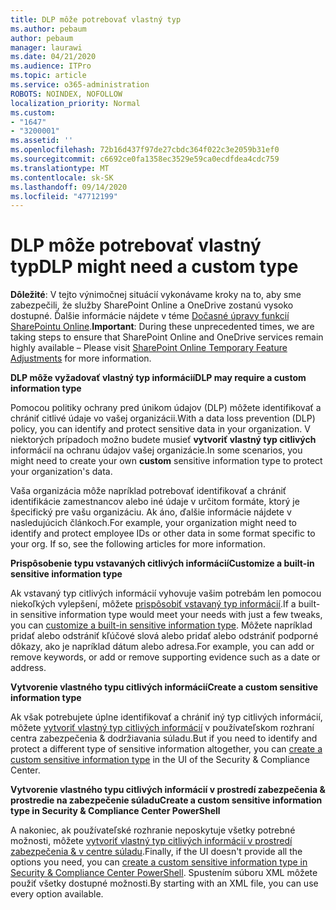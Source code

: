 ```yaml
---
title: DLP môže potrebovať vlastný typ
ms.author: pebaum
author: pebaum
manager: laurawi
ms.date: 04/21/2020
ms.audience: ITPro
ms.topic: article
ms.service: o365-administration
ROBOTS: NOINDEX, NOFOLLOW
localization_priority: Normal
ms.custom:
- "1647"
- "3200001"
ms.assetid: ''
ms.openlocfilehash: 72b16d437f97de27cbdc364f022c3e2059b31ef0
ms.sourcegitcommit: c6692ce0fa1358ec3529e59ca0ecdfdea4cdc759
ms.translationtype: MT
ms.contentlocale: sk-SK
ms.lasthandoff: 09/14/2020
ms.locfileid: "47712199"
---
```

# <a name="dlp-might-need-a-custom-type"></a><span data-ttu-id="07ca8-102">DLP môže potrebovať vlastný typ</span><span class="sxs-lookup"><span data-stu-id="07ca8-102">DLP might need a custom type</span></span>

<span data-ttu-id="07ca8-103">**Dôležité**: V tejto výnimočnej situácií vykonávame kroky na to, aby sme zabezpečili, že služby SharePoint Online a OneDrive zostanú vysoko dostupné. Ďalšie informácie nájdete v téme [Dočasné úpravy funkcií SharePointu Online](https://aka.ms/ODSPAdjustments).</span><span class="sxs-lookup"><span data-stu-id="07ca8-103">**Important**: During these unprecedented times, we are taking steps to ensure that SharePoint Online and OneDrive services remain highly available – Please visit [SharePoint Online Temporary Feature Adjustments](https://aka.ms/ODSPAdjustments) for more information.</span></span>

<span data-ttu-id="07ca8-104">**DLP môže vyžadovať vlastný typ informácií**</span><span class="sxs-lookup"><span data-stu-id="07ca8-104">**DLP may require a custom information type**</span></span>

<span data-ttu-id="07ca8-105">Pomocou politiky ochrany pred únikom údajov (DLP) môžete identifikovať a chrániť citlivé údaje vo vašej organizácii.</span><span class="sxs-lookup"><span data-stu-id="07ca8-105">With a data loss prevention (DLP) policy, you can identify and protect sensitive data in your organization.</span></span> <span data-ttu-id="07ca8-106">V niektorých prípadoch možno budete musieť **vytvoriť vlastný typ citlivých** informácií na ochranu údajov vašej organizácie.</span><span class="sxs-lookup"><span data-stu-id="07ca8-106">In some scenarios, you might need to create your own **custom** sensitive information type to protect your organization's data.</span></span>

<span data-ttu-id="07ca8-107">Vaša organizácia môže napríklad potrebovať identifikovať a chrániť identifikácie zamestnancov alebo iné údaje v určitom formáte, ktorý je špecifický pre vašu organizáciu. Ak áno, ďalšie informácie nájdete v nasledujúcich článkoch.</span><span class="sxs-lookup"><span data-stu-id="07ca8-107">For example, your organization might need to identify and protect employee IDs or other data in some format specific to your org. If so, see the following articles for more information.</span></span>
  
 <span data-ttu-id="07ca8-108">**Prispôsobenie typu vstavaných citlivých informácií**</span><span class="sxs-lookup"><span data-stu-id="07ca8-108">**Customize a built-in sensitive information type**</span></span>
  
<span data-ttu-id="07ca8-109">Ak vstavaný typ citlivých informácií vyhovuje vašim potrebám len pomocou niekoľkých vylepšení, môžete [prispôsobiť vstavaný typ informácií](https://docs.microsoft.com/microsoft-365/compliance/customize-a-built-in-sensitive-information-type).</span><span class="sxs-lookup"><span data-stu-id="07ca8-109">If a built-in sensitive information type would meet your needs with just a few tweaks, you can [customize a built-in sensitive information type](https://docs.microsoft.com/microsoft-365/compliance/customize-a-built-in-sensitive-information-type).</span></span> <span data-ttu-id="07ca8-110">Môžete napríklad pridať alebo odstrániť kľúčové slová alebo pridať alebo odstrániť podporné dôkazy, ako je napríklad dátum alebo adresa.</span><span class="sxs-lookup"><span data-stu-id="07ca8-110">For example, you can add or remove keywords, or add or remove supporting evidence such as a date or address.</span></span>
  
 <span data-ttu-id="07ca8-111">**Vytvorenie vlastného typu citlivých informácií**</span><span class="sxs-lookup"><span data-stu-id="07ca8-111">**Create a custom sensitive information type**</span></span>
  
<span data-ttu-id="07ca8-112">Ak však potrebujete úplne identifikovať a chrániť iný typ citlivých informácií, môžete [vytvoriť vlastný typ citlivých informácií](https://docs.microsoft.com/microsoft-365/compliance/create-a-custom-sensitive-information-type) v používateľskom rozhraní centra zabezpečenia & dodržiavania súladu.</span><span class="sxs-lookup"><span data-stu-id="07ca8-112">But if you need to identify and protect a different type of sensitive information altogether, you can [create a custom sensitive information type](https://docs.microsoft.com/microsoft-365/compliance/create-a-custom-sensitive-information-type) in the UI of the Security & Compliance Center.</span></span>
  
<span data-ttu-id="07ca8-113">**Vytvorenie vlastného typu citlivých informácií v prostredí zabezpečenia & prostredie na zabezpečenie súladu**</span><span class="sxs-lookup"><span data-stu-id="07ca8-113">**Create a custom sensitive information type in Security & Compliance Center PowerShell**</span></span>

<span data-ttu-id="07ca8-114">A nakoniec, ak používateľské rozhranie neposkytuje všetky potrebné možnosti, môžete [vytvoriť vlastný typ citlivých informácií v prostredí zabezpečenia & v centre súladu](https://docs.microsoft.com/microsoft-365/compliance/create-a-custom-sensitive-information-type-in-scc-powershell).</span><span class="sxs-lookup"><span data-stu-id="07ca8-114">Finally, if the UI doesn't provide all the options you need, you can [create a custom sensitive information type in Security & Compliance Center PowerShell](https://docs.microsoft.com/microsoft-365/compliance/create-a-custom-sensitive-information-type-in-scc-powershell).</span></span> <span data-ttu-id="07ca8-115">Spustením súboru XML môžete použiť všetky dostupné možnosti.</span><span class="sxs-lookup"><span data-stu-id="07ca8-115">By starting with an XML file, you can use every option available.</span></span>

